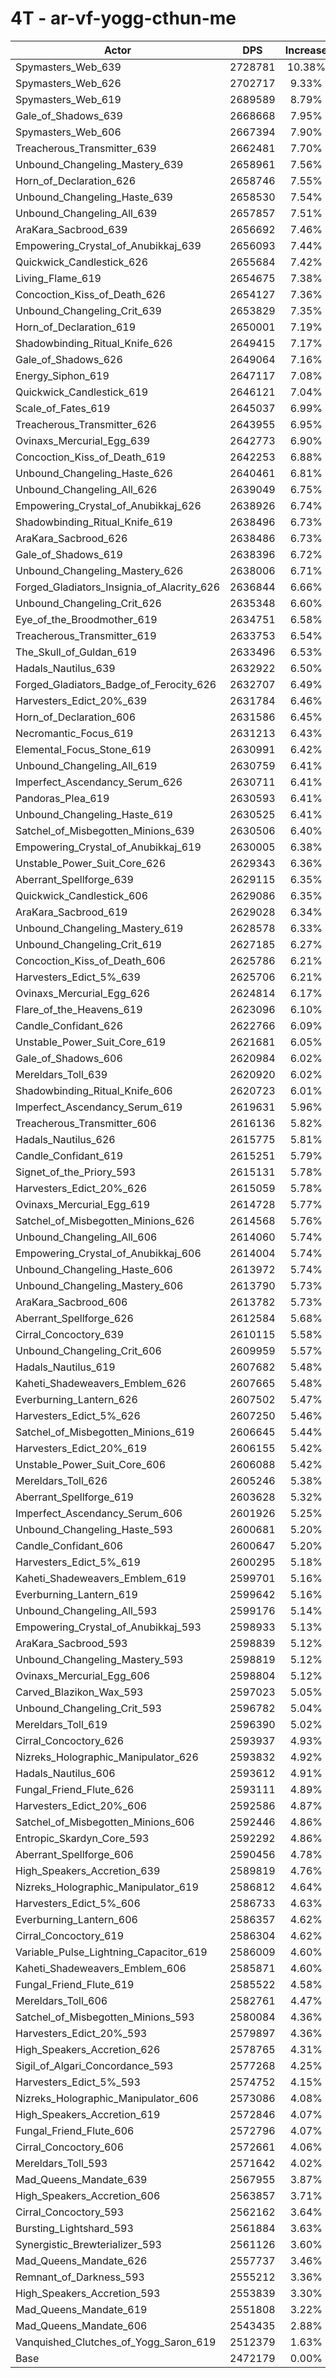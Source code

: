 # 4T - ar-vf-yogg-cthun-me
| Actor | DPS | Increase |
|---|:---:|:---:|
|Spymasters_Web_639|2728781|10.38%|
|Spymasters_Web_626|2702717|9.33%|
|Spymasters_Web_619|2689589|8.79%|
|Gale_of_Shadows_639|2668668|7.95%|
|Spymasters_Web_606|2667394|7.90%|
|Treacherous_Transmitter_639|2662481|7.70%|
|Unbound_Changeling_Mastery_639|2658961|7.56%|
|Horn_of_Declaration_626|2658746|7.55%|
|Unbound_Changeling_Haste_639|2658530|7.54%|
|Unbound_Changeling_All_639|2657857|7.51%|
|AraKara_Sacbrood_639|2656692|7.46%|
|Empowering_Crystal_of_Anubikkaj_639|2656093|7.44%|
|Quickwick_Candlestick_626|2655684|7.42%|
|Living_Flame_619|2654675|7.38%|
|Concoction_Kiss_of_Death_626|2654127|7.36%|
|Unbound_Changeling_Crit_639|2653829|7.35%|
|Horn_of_Declaration_619|2650001|7.19%|
|Shadowbinding_Ritual_Knife_626|2649415|7.17%|
|Gale_of_Shadows_626|2649064|7.16%|
|Energy_Siphon_619|2647117|7.08%|
|Quickwick_Candlestick_619|2646121|7.04%|
|Scale_of_Fates_619|2645037|6.99%|
|Treacherous_Transmitter_626|2643955|6.95%|
|Ovinaxs_Mercurial_Egg_639|2642773|6.90%|
|Concoction_Kiss_of_Death_619|2642253|6.88%|
|Unbound_Changeling_Haste_626|2640461|6.81%|
|Unbound_Changeling_All_626|2639049|6.75%|
|Empowering_Crystal_of_Anubikkaj_626|2638926|6.74%|
|Shadowbinding_Ritual_Knife_619|2638496|6.73%|
|AraKara_Sacbrood_626|2638486|6.73%|
|Gale_of_Shadows_619|2638396|6.72%|
|Unbound_Changeling_Mastery_626|2638006|6.71%|
|Forged_Gladiators_Insignia_of_Alacrity_626|2636844|6.66%|
|Unbound_Changeling_Crit_626|2635348|6.60%|
|Eye_of_the_Broodmother_619|2634751|6.58%|
|Treacherous_Transmitter_619|2633753|6.54%|
|The_Skull_of_Guldan_619|2633496|6.53%|
|Hadals_Nautilus_639|2632922|6.50%|
|Forged_Gladiators_Badge_of_Ferocity_626|2632707|6.49%|
|Harvesters_Edict_20%_639|2631784|6.46%|
|Horn_of_Declaration_606|2631586|6.45%|
|Necromantic_Focus_619|2631213|6.43%|
|Elemental_Focus_Stone_619|2630991|6.42%|
|Unbound_Changeling_All_619|2630759|6.41%|
|Imperfect_Ascendancy_Serum_626|2630711|6.41%|
|Pandoras_Plea_619|2630593|6.41%|
|Unbound_Changeling_Haste_619|2630525|6.41%|
|Satchel_of_Misbegotten_Minions_639|2630506|6.40%|
|Empowering_Crystal_of_Anubikkaj_619|2630005|6.38%|
|Unstable_Power_Suit_Core_626|2629343|6.36%|
|Aberrant_Spellforge_639|2629115|6.35%|
|Quickwick_Candlestick_606|2629086|6.35%|
|AraKara_Sacbrood_619|2629028|6.34%|
|Unbound_Changeling_Mastery_619|2628578|6.33%|
|Unbound_Changeling_Crit_619|2627185|6.27%|
|Concoction_Kiss_of_Death_606|2625786|6.21%|
|Harvesters_Edict_5%_639|2625706|6.21%|
|Ovinaxs_Mercurial_Egg_626|2624814|6.17%|
|Flare_of_the_Heavens_619|2623096|6.10%|
|Candle_Confidant_626|2622766|6.09%|
|Unstable_Power_Suit_Core_619|2621681|6.05%|
|Gale_of_Shadows_606|2620984|6.02%|
|Mereldars_Toll_639|2620920|6.02%|
|Shadowbinding_Ritual_Knife_606|2620723|6.01%|
|Imperfect_Ascendancy_Serum_619|2619631|5.96%|
|Treacherous_Transmitter_606|2616136|5.82%|
|Hadals_Nautilus_626|2615775|5.81%|
|Candle_Confidant_619|2615251|5.79%|
|Signet_of_the_Priory_593|2615131|5.78%|
|Harvesters_Edict_20%_626|2615059|5.78%|
|Ovinaxs_Mercurial_Egg_619|2614728|5.77%|
|Satchel_of_Misbegotten_Minions_626|2614568|5.76%|
|Unbound_Changeling_All_606|2614060|5.74%|
|Empowering_Crystal_of_Anubikkaj_606|2614004|5.74%|
|Unbound_Changeling_Haste_606|2613972|5.74%|
|Unbound_Changeling_Mastery_606|2613790|5.73%|
|AraKara_Sacbrood_606|2613782|5.73%|
|Aberrant_Spellforge_626|2612584|5.68%|
|Cirral_Concoctory_639|2610115|5.58%|
|Unbound_Changeling_Crit_606|2609959|5.57%|
|Hadals_Nautilus_619|2607682|5.48%|
|Kaheti_Shadeweavers_Emblem_626|2607665|5.48%|
|Everburning_Lantern_626|2607502|5.47%|
|Harvesters_Edict_5%_626|2607250|5.46%|
|Satchel_of_Misbegotten_Minions_619|2606645|5.44%|
|Harvesters_Edict_20%_619|2606155|5.42%|
|Unstable_Power_Suit_Core_606|2606088|5.42%|
|Mereldars_Toll_626|2605246|5.38%|
|Aberrant_Spellforge_619|2603628|5.32%|
|Imperfect_Ascendancy_Serum_606|2601926|5.25%|
|Unbound_Changeling_Haste_593|2600681|5.20%|
|Candle_Confidant_606|2600647|5.20%|
|Harvesters_Edict_5%_619|2600295|5.18%|
|Kaheti_Shadeweavers_Emblem_619|2599701|5.16%|
|Everburning_Lantern_619|2599642|5.16%|
|Unbound_Changeling_All_593|2599176|5.14%|
|Empowering_Crystal_of_Anubikkaj_593|2598933|5.13%|
|AraKara_Sacbrood_593|2598839|5.12%|
|Unbound_Changeling_Mastery_593|2598819|5.12%|
|Ovinaxs_Mercurial_Egg_606|2598804|5.12%|
|Carved_Blazikon_Wax_593|2597023|5.05%|
|Unbound_Changeling_Crit_593|2596782|5.04%|
|Mereldars_Toll_619|2596390|5.02%|
|Cirral_Concoctory_626|2593937|4.93%|
|Nizreks_Holographic_Manipulator_626|2593832|4.92%|
|Hadals_Nautilus_606|2593612|4.91%|
|Fungal_Friend_Flute_626|2593111|4.89%|
|Harvesters_Edict_20%_606|2592586|4.87%|
|Satchel_of_Misbegotten_Minions_606|2592446|4.86%|
|Entropic_Skardyn_Core_593|2592292|4.86%|
|Aberrant_Spellforge_606|2590456|4.78%|
|High_Speakers_Accretion_639|2589819|4.76%|
|Nizreks_Holographic_Manipulator_619|2586812|4.64%|
|Harvesters_Edict_5%_606|2586733|4.63%|
|Everburning_Lantern_606|2586357|4.62%|
|Cirral_Concoctory_619|2586304|4.62%|
|Variable_Pulse_Lightning_Capacitor_619|2586009|4.60%|
|Kaheti_Shadeweavers_Emblem_606|2585871|4.60%|
|Fungal_Friend_Flute_619|2585522|4.58%|
|Mereldars_Toll_606|2582761|4.47%|
|Satchel_of_Misbegotten_Minions_593|2580084|4.36%|
|Harvesters_Edict_20%_593|2579897|4.36%|
|High_Speakers_Accretion_626|2578765|4.31%|
|Sigil_of_Algari_Concordance_593|2577268|4.25%|
|Harvesters_Edict_5%_593|2574752|4.15%|
|Nizreks_Holographic_Manipulator_606|2573086|4.08%|
|High_Speakers_Accretion_619|2572846|4.07%|
|Fungal_Friend_Flute_606|2572796|4.07%|
|Cirral_Concoctory_606|2572661|4.06%|
|Mereldars_Toll_593|2571642|4.02%|
|Mad_Queens_Mandate_639|2567955|3.87%|
|High_Speakers_Accretion_606|2563857|3.71%|
|Cirral_Concoctory_593|2562162|3.64%|
|Bursting_Lightshard_593|2561884|3.63%|
|Synergistic_Brewterializer_593|2561126|3.60%|
|Mad_Queens_Mandate_626|2557737|3.46%|
|Remnant_of_Darkness_593|2555212|3.36%|
|High_Speakers_Accretion_593|2553839|3.30%|
|Mad_Queens_Mandate_619|2551808|3.22%|
|Mad_Queens_Mandate_606|2543435|2.88%|
|Vanquished_Clutches_of_Yogg_Saron_619|2512379|1.63%|
|Base|2472179|0.00%|
